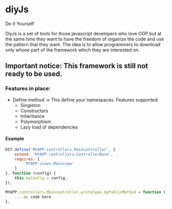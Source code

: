 # diyJs

Do It Yourself

DiyJs is a set of tools for those javascript developers who love OOP but at the same time they want to have the freedom of organize the code and use the pattern that they want. The idea is to allow programmers to download only whose part of the framework which they are interested on.

## Important notice: This framework is still not ready to be used.

### Features in place:

- Define method -> This define your namespaces. Features supported:
    - Singleton
    - Constructors
    - Inheritance
    - Polymorphism
    - Lazy load of dependencies

#### Example

```javascript
DIY.define('MYAPP.controllers.Maincontroller', {
    extend: 'MYAPP.controllers.ControllerBase',
    requires: [
        'MYAPP.views.Mainview'
    ]
}, function (config) {
    this.myConfig = config;
});

MYAPP.controllers.Maincontroller.prototype.myPublicMethod = function () {
    ....my code here
};
```

